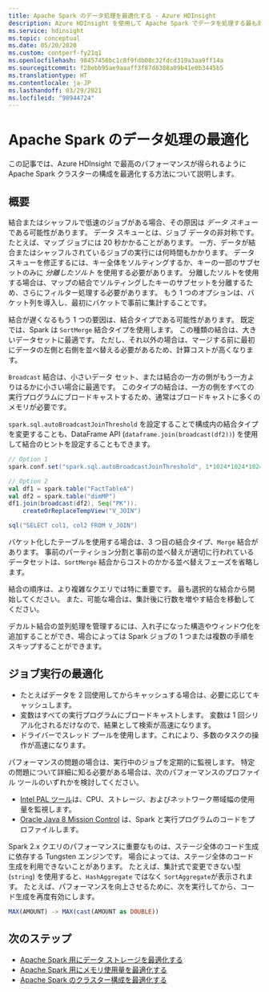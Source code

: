 ```yaml
---
title: Apache Spark のデータ処理を最適化する - Azure HDInsight
description: Azure HDInsight を使用して Apache Spark でデータを処理する最も効率的な操作を選択する方法について説明します。
ms.service: hdinsight
ms.topic: conceptual
ms.date: 05/20/2020
ms.custom: contperf-fy21q1
ms.openlocfilehash: 98457456bc1c8f9fdb08c32fdcd319a3aa9ff14a
ms.sourcegitcommit: f28ebb95ae9aaaff3f87d8388a09b41e0b3445b5
ms.translationtype: HT
ms.contentlocale: ja-JP
ms.lasthandoff: 03/29/2021
ms.locfileid: "98944724"
---
```

# <a name="data-processing-optimization-for-apache-spark"></a>Apache Spark のデータ処理の最適化

この記事では、Azure HDInsight で最高のパフォーマンスが得られるように Apache Spark クラスターの構成を最適化する方法について説明します。

## <a name="overview"></a>概要

結合またはシャッフルで低速のジョブがある場合、その原因は *データ スキュー* である可能性があります。 データ スキューとは、ジョブ データの非対称です。 たとえば、マップ ジョブには 20 秒かかることがあります。 一方、データが結合またはシャッフルされているジョブの実行には何時間もかかります。 データ スキューを修正するには、キー全体をソルティングするか、キーの一部のサブセットのみに *分離したソルト* を使用する必要があります。 分離したソルトを使用する場合は、マップの結合でソルティングしたキーのサブセットを分離するため、さらにフィルター処理する必要があります。 もう 1 つのオプションは、バケット列を導入し、最初にバケットで事前に集計することです。

結合が遅くなるもう 1 つの要因は、結合タイプである可能性があります。 既定では、Spark は `SortMerge` 結合タイプを使用します。 この種類の結合は、大きいデータセットに最適です。 ただし、それ以外の場合は、マージする前に最初にデータの左側と右側を並べ替える必要があるため、計算コストが高くなります。

`Broadcast` 結合は、小さいデータ セット、または結合の一方の側がもう一方よりはるかに小さい場合に最適です。 このタイプの結合は、一方の側をすべての実行プログラムにブロードキャストするため、通常はブロードキャストに多くのメモリが必要です。

`spark.sql.autoBroadcastJoinThreshold` を設定することで構成内の結合タイプを変更することも、DataFrame API (`dataframe.join(broadcast(df2))`) を使用して結合のヒントを設定することもできます。

```scala
// Option 1
spark.conf.set("spark.sql.autoBroadcastJoinThreshold", 1*1024*1024*1024)

// Option 2
val df1 = spark.table("FactTableA")
val df2 = spark.table("dimMP")
df1.join(broadcast(df2), Seq("PK")).
    createOrReplaceTempView("V_JOIN")

sql("SELECT col1, col2 FROM V_JOIN")
```

バケット化したテーブルを使用する場合は、3 つ目の結合タイプ、`Merge` 結合があります。 事前のパーティション分割と事前の並べ替えが適切に行われているデータセットは、`SortMerge` 結合からコストのかかる並べ替えフェーズを省略します。

結合の順序は、より複雑なクエリでは特に重要です。 最も選択的な結合から開始してください。 また、可能な場合は、集計後に行数を増やす結合を移動してください。

デカルト結合の並列処理を管理するには、入れ子になった構造やウィンドウ化を追加することができ、場合によっては Spark ジョブの 1 つまたは複数の手順をスキップすることができます。

## <a name="optimize-job-execution"></a>ジョブ実行の最適化

* たとえばデータを 2 回使用してからキャッシュする場合は、必要に応じてキャッシュします。
* 変数はすべての実行プログラムにブロードキャストします。 変数は 1 回シリアル化されるだけなので、結果として検索が高速になります。
* ドライバーでスレッド プールを使用します。これにより、多数のタスクの操作が高速になります。

パフォーマンスの問題の場合は、実行中のジョブを定期的に監視します。 特定の問題について詳細に知る必要がある場合は、次のパフォーマンスのプロファイル ツールのいずれかを検討してください。

* [Intel PAL ツール](https://github.com/intel-hadoop/PAT)は、CPU、ストレージ、およびネットワーク帯域幅の使用量を監視します。
* [Oracle Java 8 Mission Control](https://www.oracle.com/technetwork/java/javaseproducts/mission-control/java-mission-control-1998576.html) は、Spark と実行プログラムのコードをプロファイルします。

Spark 2.x クエリのパフォーマンスに重要なものは、ステージ全体のコード生成に依存する Tungsten エンジンです。 場合によっては、ステージ全体のコード生成を利用できないことがあります。 たとえば、集計式で変更できない型 (`string`) を使用すると、`HashAggregate` ではなく `SortAggregate`が表示されます。 たとえば、パフォーマンスを向上させるために、次を実行してから、コード生成を再度有効にします。

```sql
MAX(AMOUNT) -> MAX(cast(AMOUNT as DOUBLE))
```

## <a name="next-steps"></a>次のステップ

* [Apache Spark 用にデータ ストレージを最適化する](optimize-data-storage.md)
* [Apache Spark 用にメモリ使用量を最適化する](optimize-memory-usage.md)
* [Apache Spark のクラスター構成を最適化する](optimize-cluster-configuration.md)
